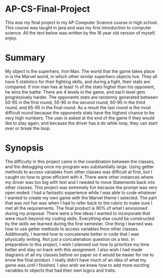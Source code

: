 # AP-CS-Final-Project
This was my final project in my AP Computer Science course in high school. This course was taught in java and was my first introduction to computer science. All the text below was written by the 16 year old version of myself, enjoy. 

# Summary 
My object is the superhero, Iron Man. The world that the game takes place in is the Marvel world, in which other similar superhero objects live. They all have 5 statistics for their fighting skills, and during a fight, their stats are compared. If iron man has at least ⅗ of the stats higher than his opponent, he wins the battle. There are 4 levels in the game, and each level gets progressively harder. The opponents stats are randomly generated between 50-95 in the first round, 55-95 in the second round, 60-95 in the third round, and 65-95 in the final round. As a result the last round is the most difficult round because the opponents stats have the highest chance to be very high numbers. The user is asked at the end of the game if they would like to play again, and because the driver has a do while loop, they can start over or break the loop. 

# Synopsis 
The difficulty in this project came in the coordination between the classes, and the debugging once my program was substantially large. Using getter methods to access variables from other classes was difficult at first, but I caught on how to grow efficient with it. There were other instances where my driver was too big with text and I needed to move Statements back into other classes. This project was extremely fun because the prompt was very open ended. I had a fantastic experience while I was able to code whatever I wanted to create my own game with the Marvel theme I selected. The part that was not fun was when I had to refer back to the rubric to make sure I met all the requirements. The final product is 90% of what I envisioned during my proposal. There were a few ideas I wanted to incorporate that were much beyond my coding skills. Everything else could be constructed by the skills we learned during the first semester. One thing I learned was how to use getter methods to access variables from other classes. Additionally, I learned how to concatenate better in code that I was physically writing. Not just a concatenation question on a test. In preparation to this project, I wish I planned out how to prioritize my time better and stay on track with this assignment. I also wish I had made diagrams of all my classes before on paper so it would be easier for me to know the final product. I really didn’t have much of an idea of what my game was until I finished. I also wish we knew how to add more exciting variables to objects that had their own logics and traits. 
